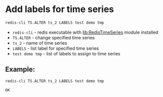 # Add labels for time series

```bash
redis-cli TS.ALTER ts_2 LABELS test demo tmp
```

- `redis-cli` - redis executable with [lib:RedisTimeSeries](https://onelinerhub.com/redis-timeseries/how-to-install-redis-time-series) module installed
- `TS.ALTER` - change specified time series
- `ts_2` - name of time series
- `LABELS` - list label for specified time series
- `test demo tmp` - list of labels to assign to time series

## Example: 
```bash
redis-cli TS.ALTER ts_2 LABELS test demo tmp
```
```
OK
```

